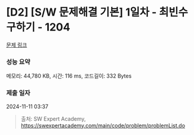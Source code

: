 # [D2] [S/W 문제해결 기본] 1일차 - 최빈수 구하기 - 1204 

[문제 링크](https://swexpertacademy.com/main/code/problem/problemDetail.do?contestProbId=AV13zo1KAAACFAYh) 

### 성능 요약

메모리: 44,780 KB, 시간: 116 ms, 코드길이: 332 Bytes

### 제출 일자

2024-11-11 03:37



> 출처: SW Expert Academy, https://swexpertacademy.com/main/code/problem/problemList.do